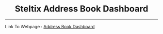 <h1 style="text-align:center">Steltix Address Book Dashboard</h1>
<hr>

Link To Webpage : <a href="https://garethw1994.github.io/Steltix_Customers/">Address Book Dashboard</a>






